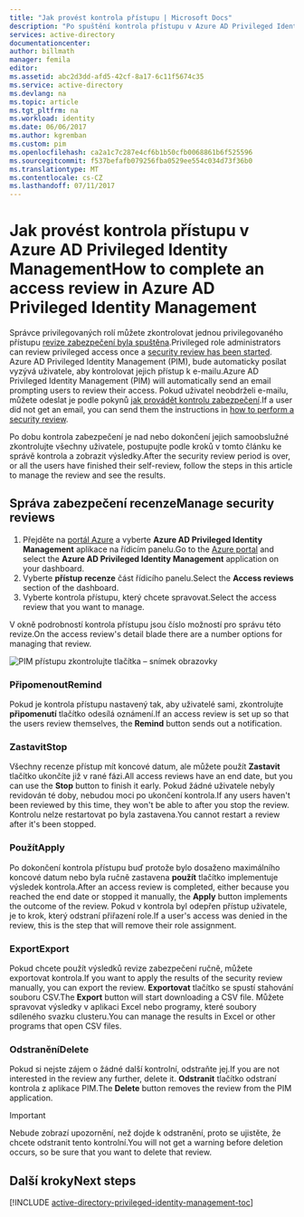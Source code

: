 ```yaml
---
title: "Jak provést kontrola přístupu | Microsoft Docs"
description: "Po spuštění kontrola přístupu v Azure AD Privileged Identity Management zjistěte, jak dokončit ho a zobrazení výsledků"
services: active-directory
documentationcenter: 
author: billmath
manager: femila
editor: 
ms.assetid: abc2d3dd-afd5-42cf-8a17-6c11f5674c35
ms.service: active-directory
ms.devlang: na
ms.topic: article
ms.tgt_pltfrm: na
ms.workload: identity
ms.date: 06/06/2017
ms.author: kgremban
ms.custom: pim
ms.openlocfilehash: ca2a1c7c287e4cf6b1b50cfb0068861b6f525596
ms.sourcegitcommit: f537befafb079256fba0529ee554c034d73f36b0
ms.translationtype: MT
ms.contentlocale: cs-CZ
ms.lasthandoff: 07/11/2017
---
```

# <a name="how-to-complete-an-access-review-in-azure-ad-privileged-identity-management"></a><span data-ttu-id="592b5-103">Jak provést kontrola přístupu v Azure AD Privileged Identity Management</span><span class="sxs-lookup"><span data-stu-id="592b5-103">How to complete an access review in Azure AD Privileged Identity Management</span></span>
<span data-ttu-id="592b5-104">Správce privilegovaných rolí můžete zkontrolovat jednou privilegovaného přístupu [revize zabezpečení byla spuštěna](active-directory-privileged-identity-management-how-to-start-security-review.md).</span><span class="sxs-lookup"><span data-stu-id="592b5-104">Privileged role administrators can review privileged access once a [security review has been started](active-directory-privileged-identity-management-how-to-start-security-review.md).</span></span> <span data-ttu-id="592b5-105">Azure AD Privileged Identity Management (PIM), bude automaticky posílat vyzývá uživatele, aby kontrolovat jejich přístup k e-mailu.</span><span class="sxs-lookup"><span data-stu-id="592b5-105">Azure AD Privileged Identity Management (PIM) will automatically send an email prompting users to review their access.</span></span> <span data-ttu-id="592b5-106">Pokud uživatel neobdrželi e-mailu, můžete odeslat je podle pokynů [jak provádět kontrolu zabezpečení](active-directory-privileged-identity-management-how-to-perform-security-review.md).</span><span class="sxs-lookup"><span data-stu-id="592b5-106">If a user did not get an email, you can send them the instructions in [how to perform a security review](active-directory-privileged-identity-management-how-to-perform-security-review.md).</span></span>

<span data-ttu-id="592b5-107">Po dobu kontrola zabezpečení je nad nebo dokončení jejich samoobslužné zkontrolujte všechny uživatele, postupujte podle kroků v tomto článku ke správě kontrola a zobrazit výsledky.</span><span class="sxs-lookup"><span data-stu-id="592b5-107">After the security review period is over, or all the users have finished their self-review, follow the steps in this article to manage the review and see the results.</span></span>

## <a name="manage-security-reviews"></a><span data-ttu-id="592b5-108">Správa zabezpečení recenze</span><span class="sxs-lookup"><span data-stu-id="592b5-108">Manage security reviews</span></span>
1. <span data-ttu-id="592b5-109">Přejděte na [portál Azure](https://portal.azure.com/) a vyberte **Azure AD Privileged Identity Management** aplikace na řídicím panelu.</span><span class="sxs-lookup"><span data-stu-id="592b5-109">Go to the [Azure portal](https://portal.azure.com/) and select the **Azure AD Privileged Identity Management** application on your dashboard.</span></span>
2. <span data-ttu-id="592b5-110">Vyberte **přístup recenze** část řídicího panelu.</span><span class="sxs-lookup"><span data-stu-id="592b5-110">Select the **Access reviews** section of the dashboard.</span></span>
3. <span data-ttu-id="592b5-111">Vyberte kontrola přístupu, který chcete spravovat.</span><span class="sxs-lookup"><span data-stu-id="592b5-111">Select the access review that you want to manage.</span></span>

<span data-ttu-id="592b5-112">V okně podrobností kontrola přístupu jsou číslo možností pro správu této revize.</span><span class="sxs-lookup"><span data-stu-id="592b5-112">On the access review's detail blade there are a number options for managing that review.</span></span>

![PIM přístupu zkontrolujte tlačítka – snímek obrazovky][1]

### <a name="remind"></a><span data-ttu-id="592b5-114">Připomenout</span><span class="sxs-lookup"><span data-stu-id="592b5-114">Remind</span></span>
<span data-ttu-id="592b5-115">Pokud je kontrola přístupu nastavený tak, aby uživatelé sami, zkontrolujte **připomenutí** tlačítko odesílá oznámení.</span><span class="sxs-lookup"><span data-stu-id="592b5-115">If an access review is set up so that the users review themselves, the **Remind** button sends out a notification.</span></span> 

### <a name="stop"></a><span data-ttu-id="592b5-116">Zastavit</span><span class="sxs-lookup"><span data-stu-id="592b5-116">Stop</span></span>
<span data-ttu-id="592b5-117">Všechny recenze přístup mít koncové datum, ale můžete použít **Zastavit** tlačítko ukončíte již v rané fázi.</span><span class="sxs-lookup"><span data-stu-id="592b5-117">All access reviews have an end date, but you can use the **Stop** button to finish it early.</span></span> <span data-ttu-id="592b5-118">Pokud žádné uživatele nebyly revidován té doby, nebudou moci po ukončení kontrola.</span><span class="sxs-lookup"><span data-stu-id="592b5-118">If any users haven't been reviewed by this time, they won't be able to after you stop the review.</span></span> <span data-ttu-id="592b5-119">Kontrolu nelze restartovat po byla zastavena.</span><span class="sxs-lookup"><span data-stu-id="592b5-119">You cannot restart a review after it's been stopped.</span></span>

### <a name="apply"></a><span data-ttu-id="592b5-120">Použít</span><span class="sxs-lookup"><span data-stu-id="592b5-120">Apply</span></span>
<span data-ttu-id="592b5-121">Po dokončení kontrola přístupu buď protože bylo dosaženo maximálního koncové datum nebo byla ručně zastavena **použít** tlačítko implementuje výsledek kontrola.</span><span class="sxs-lookup"><span data-stu-id="592b5-121">After an access review is completed, either because you reached the end date or stopped it manually, the **Apply** button implements the outcome of the review.</span></span> <span data-ttu-id="592b5-122">Pokud v kontrola byl odepřen přístup uživatele, je to krok, který odstraní přiřazení role.</span><span class="sxs-lookup"><span data-stu-id="592b5-122">If a user's access was denied in the review, this is the step that will remove their role assignment.</span></span>  

### <a name="export"></a><span data-ttu-id="592b5-123">Export</span><span class="sxs-lookup"><span data-stu-id="592b5-123">Export</span></span>
<span data-ttu-id="592b5-124">Pokud chcete použít výsledků revize zabezpečení ručně, můžete exportovat kontrola.</span><span class="sxs-lookup"><span data-stu-id="592b5-124">If you want to apply the results of the security review manually, you can export the review.</span></span> <span data-ttu-id="592b5-125">**Exportovat** tlačítko se spustí stahování souboru CSV.</span><span class="sxs-lookup"><span data-stu-id="592b5-125">The **Export** button will start downloading a CSV file.</span></span> <span data-ttu-id="592b5-126">Můžete spravovat výsledky v aplikaci Excel nebo programy, které soubory sdíleného svazku clusteru.</span><span class="sxs-lookup"><span data-stu-id="592b5-126">You can manage the results in Excel or other programs that open CSV files.</span></span>

### <a name="delete"></a><span data-ttu-id="592b5-127">Odstranění</span><span class="sxs-lookup"><span data-stu-id="592b5-127">Delete</span></span>
<span data-ttu-id="592b5-128">Pokud si nejste zájem o žádné další kontrolní, odstraňte jej.</span><span class="sxs-lookup"><span data-stu-id="592b5-128">If you are not interested in the review any further, delete it.</span></span> <span data-ttu-id="592b5-129">**Odstranit** tlačítko odstraní kontrola z aplikace PIM.</span><span class="sxs-lookup"><span data-stu-id="592b5-129">The **Delete** button removes the review from the PIM application.</span></span>

> [!IMPORTANT]
> <span data-ttu-id="592b5-130">Nebude zobrazí upozornění, než dojde k odstranění, proto se ujistěte, že chcete odstranit tento kontrolní.</span><span class="sxs-lookup"><span data-stu-id="592b5-130">You will not get a warning before deletion occurs, so be sure that you want to delete that review.</span></span> 

## <a name="next-steps"></a><span data-ttu-id="592b5-131">Další kroky</span><span class="sxs-lookup"><span data-stu-id="592b5-131">Next steps</span></span>
[!INCLUDE [active-directory-privileged-identity-management-toc](../../includes/active-directory-privileged-identity-management-toc.md)]

<!--Image references-->

[1]: ./media/active-directory-privileged-identity-management-how-to-complete-review/PIM_review_buttons.png
